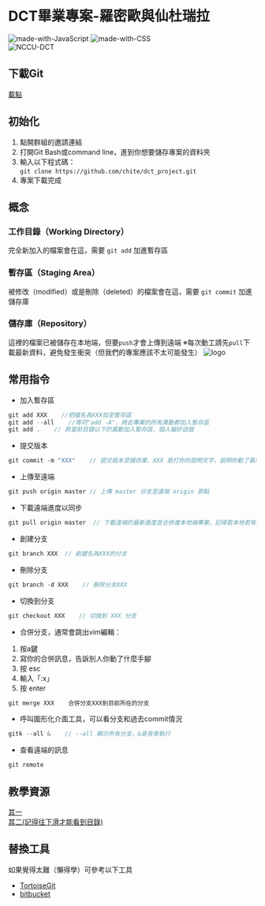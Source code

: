 # DCT畢業專案-羅密歐與仙杜瑞拉
![made-with-JavaScript](https://img.shields.io/badge/Made%20with-JavaScript-yellow) ![made-with-CSS](https://img.shields.io/badge/Made%20with-CSS3-brightgreen)  
![NCCU-DCT](https://img.shields.io/badge/NCCU%20-DCT-orange?style=for-the-badge)

## 下載Git
[載點](https://git-scm.com/downloads)

## 初始化
1. 點開群組的邀請連結
2. 打開Git Bash或command line，進到你想要儲存專案的資料夾
3. 輸入以下程式碼：  
```git clone https://github.com/chite/dct_project.git```
4. 專案下載完成

## 概念
### 工作目錄（Working Directory）
完全新加入的檔案會在這，需要 `git add` 加進暫存區

### 暫存區（Staging Area）
被修改（modified）或是刪除（deleted）的檔案會在這，需要 `git commit` 加進儲存庫

### 儲存庫（Repository）
這裡的檔案已被儲存在本地端，但要`push`才會上傳到遠端
※每次動工請先`pull`下載最新資料，避免發生衝突（但我們的專案應該不太可能發生）
![logo](https://i.imgur.com/DKEUSGk.png)

## 常用指令

* 加入暫存區
```javascript
git add XXX    //把檔名為XXX加至暫存區
git add --all    //等同"add -A"，將此專案的所有異動都加入暫存區
git add .    // 將當前目錄以下的異動加入暫存區，個人偏好這個
```

* 提交版本
```javascript
git commit -m "XXX"    // 提交版本至儲存庫，XXX 是打你的說明文字，說明你動了甚麼手腳 
```

* 上傳至遠端
```javascript
git push origin master // 上傳 master 分支至遠端 origin 節點
```

* 下載遠端進度以同步
```javascript
git pull origin master	// 下載遠端的最新進度並合併進本地端專案，記得若本地若有新進度而遠端未同步到要先commit呀！！
```

* 創建分支
```javascript
git branch XXX	// 創建名為XXX的分支
```

* 刪除分支
```javascript
git branch -d XXX    // 刪除分支XXX
```

* 切換到分支
```javascript
git checkout XXX	// 切換到 XXX 分支
```

* 合併分支，通常會跳出vim編輯：
1. 按a鍵  
2. 寫你的合併訊息，告訴別人你動了什麼手腳  
3. 按 esc  
4. 輸入「:x」  
5. 按 enter
```javascript
git merge XXX    合併分支XXX到目前所在的分支
```

* 呼叫圖形化介面工具，可以看分支和過去commit情況
```javascript
gitk --all &    // --all 顯示所有分支，&是背景執行
```

* 查看遠端的訊息
```javascript
git remote
```

## 教學資源
[其一](https://zlargon.gitbooks.io/git-tutorial/content/file/modify.html)  
[其二(記得往下滑才能看到目錄)](https://gitbook.tw/)

## 替換工具
如果覺得太難（懶得學）可參考以下工具
* [TortoiseGit](https://backlog.com/git-tutorial/tw/intro/intro2_1.html)  
* [bitbucket](https://bitbucket.org/)
